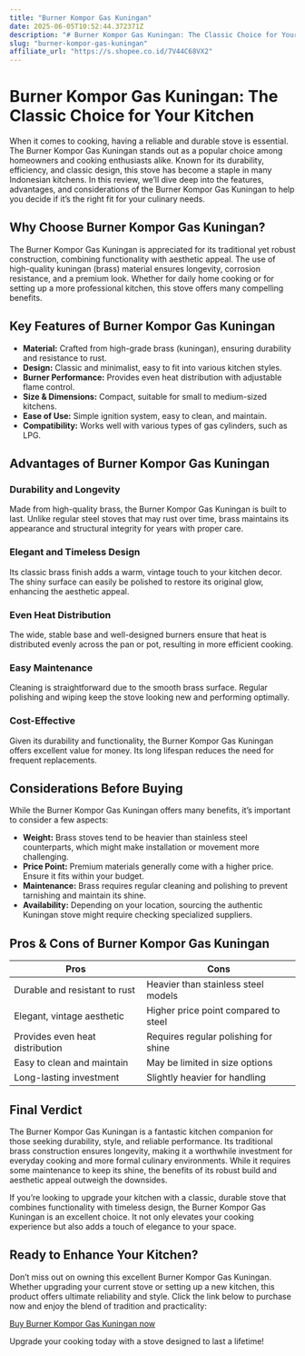 ```yaml
---
title: "Burner Kompor Gas Kuningan"
date: 2025-06-05T10:52:44.372371Z
description: "# Burner Kompor Gas Kuningan: The Classic Choice for Your Kitchen..."
slug: "burner-kompor-gas-kuningan"
affiliate_url: "https://s.shopee.co.id/7V44C68VX2"
---
```

# Burner Kompor Gas Kuningan: The Classic Choice for Your Kitchen

When it comes to cooking, having a reliable and durable stove is essential. The Burner Kompor Gas Kuningan stands out as a popular choice among homeowners and cooking enthusiasts alike. Known for its durability, efficiency, and classic design, this stove has become a staple in many Indonesian kitchens. In this review, we’ll dive deep into the features, advantages, and considerations of the Burner Kompor Gas Kuningan to help you decide if it’s the right fit for your culinary needs.

## Why Choose Burner Kompor Gas Kuningan?

The Burner Kompor Gas Kuningan is appreciated for its traditional yet robust construction, combining functionality with aesthetic appeal. The use of high-quality kuningan (brass) material ensures longevity, corrosion resistance, and a premium look. Whether for daily home cooking or for setting up a more professional kitchen, this stove offers many compelling benefits.

## Key Features of Burner Kompor Gas Kuningan

- **Material:** Crafted from high-grade brass (kuningan), ensuring durability and resistance to rust.
- **Design:** Classic and minimalist, easy to fit into various kitchen styles.
- **Burner Performance:** Provides even heat distribution with adjustable flame control.
- **Size & Dimensions:** Compact, suitable for small to medium-sized kitchens.
- **Ease of Use:** Simple ignition system, easy to clean, and maintain.
- **Compatibility:** Works well with various types of gas cylinders, such as LPG.

## Advantages of Burner Kompor Gas Kuningan

### Durability and Longevity
Made from high-quality brass, the Burner Kompor Gas Kuningan is built to last. Unlike regular steel stoves that may rust over time, brass maintains its appearance and structural integrity for years with proper care.

### Elegant and Timeless Design
Its classic brass finish adds a warm, vintage touch to your kitchen decor. The shiny surface can easily be polished to restore its original glow, enhancing the aesthetic appeal.

### Even Heat Distribution
The wide, stable base and well-designed burners ensure that heat is distributed evenly across the pan or pot, resulting in more efficient cooking.

### Easy Maintenance
Cleaning is straightforward due to the smooth brass surface. Regular polishing and wiping keep the stove looking new and performing optimally.

### Cost-Effective
Given its durability and functionality, the Burner Kompor Gas Kuningan offers excellent value for money. Its long lifespan reduces the need for frequent replacements.

## Considerations Before Buying

While the Burner Kompor Gas Kuningan offers many benefits, it’s important to consider a few aspects:

- **Weight:** Brass stoves tend to be heavier than stainless steel counterparts, which might make installation or movement more challenging.
- **Price Point:** Premium materials generally come with a higher price. Ensure it fits within your budget.
- **Maintenance:** Brass requires regular cleaning and polishing to prevent tarnishing and maintain its shine.
- **Availability:** Depending on your location, sourcing the authentic Kuningan stove might require checking specialized suppliers.

## Pros & Cons of Burner Kompor Gas Kuningan

| Pros                                       | Cons                                    |
|--------------------------------------------|----------------------------------------|
| Durable and resistant to rust             | Heavier than stainless steel models |
| Elegant, vintage aesthetic                | Higher price point compared to steel |
| Provides even heat distribution           | Requires regular polishing for shine |
| Easy to clean and maintain                | May be limited in size options      |
| Long-lasting investment                   | Slightly heavier for handling       |

## Final Verdict

The Burner Kompor Gas Kuningan is a fantastic kitchen companion for those seeking durability, style, and reliable performance. Its traditional brass construction ensures longevity, making it a worthwhile investment for everyday cooking and more formal culinary environments. While it requires some maintenance to keep its shine, the benefits of its robust build and aesthetic appeal outweigh the downsides.

If you’re looking to upgrade your kitchen with a classic, durable stove that combines functionality with timeless design, the Burner Kompor Gas Kuningan is an excellent choice. It not only elevates your cooking experience but also adds a touch of elegance to your space.

## Ready to Enhance Your Kitchen?

Don’t miss out on owning this excellent Burner Kompor Gas Kuningan. Whether upgrading your current stove or setting up a new kitchen, this product offers ultimate reliability and style. Click the link below to purchase now and enjoy the blend of tradition and practicality:

[Buy Burner Kompor Gas Kuningan now](https://s.shopee.co.id/7V44C68VX2)

Upgrade your cooking today with a stove designed to last a lifetime!